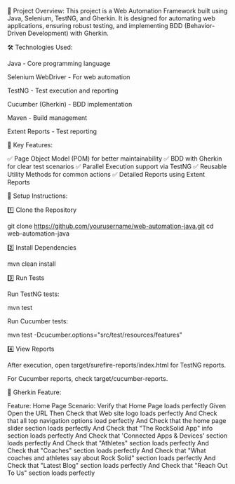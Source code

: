 
🚀 Project Overview:
This project is a Web Automation Framework built using Java, Selenium, TestNG, and Gherkin. It is designed for automating web applications, ensuring robust testing, and implementing BDD (Behavior-Driven Development) with Gherkin.

🛠️ Technologies Used:

Java - Core programming language

Selenium WebDriver - For web automation

TestNG - Test execution and reporting

Cucumber (Gherkin) - BDD implementation

Maven - Build management

Extent Reports - Test reporting

📌 Key Features:

✅ Page Object Model (POM) for better maintainability
✅ BDD with Gherkin for clear test scenarios
✅ Parallel Execution support via TestNG
✅ Reusable Utility Methods for common actions
✅ Detailed Reports using Extent Reports

🔧 Setup Instructions:

1️⃣ Clone the Repository

git clone https://github.com/yourusername/web-automation-java.git
cd web-automation-java

2️⃣ Install Dependencies

mvn clean install

3️⃣ Run Tests

Run TestNG tests:

mvn test

Run Cucumber tests:

mvn test -Dcucumber.options="src/test/resources/features"

4️⃣ View Reports

After execution, open target/surefire-reports/index.html for TestNG reports.

For Cucumber reports, check target/cucumber-reports.

📝 Gherkin Feature:

Feature: Home Page
  Scenario: Verify that Home Page loads perfectly
    Given Open the URL
    Then Check that Web site logo loads perfectly
    And Check that all top navigation options load perfectly
    And Check that the home page slider section loads perfectly
    And Check that  "The RockSolid App" info section loads perfectly
    And Check that 'Connected Apps & Devices' section loads perfectly
    And Check that "Athletes" section loads perfectly
    And Check that "Coaches" section loads perfectly
    And Check that "What coaches and athletes say about Rock Solid" section loads perfectly
    And Check that "Latest Blog" section loads perfectly
    And Check that "Reach Out To Us" section loads perfectly
